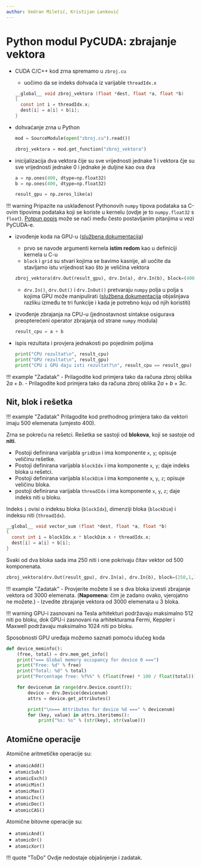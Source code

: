 ```yaml
---
author: Vedran Miletić, Kristijan Lenković
---
```


# Python modul PyCUDA: zbrajanje vektora

- CUDA C/C++ kod zrna spremamo u `zbroj.cu`

    - uočimo da se indeks dohvaća iz varijable `threadIdx.x`

    ``` c
    __global__ void zbroj_vektora (float *dest, float *a, float *b)
    {
      const int i = threadIdx.x;
      dest[i] = a[i] + b[i];
    }
    ```

- dohvaćanje zrna u Python

    ``` python
    mod = SourceModule(open("zbroj.cu").read())

    zbroj_vektora = mod.get_function("zbroj_vektora")
    ```

- inicijalizacija dva vektora čije su sve vrijednosti jednake 1 i vektora čje su sve vrijednosti jednake 0 i jednake je duljine kao ova dva

    ``` python
    a = np.ones(400, dtype=np.float32)
    b = np.ones(400, dtype=np.float32)

    result_gpu = np.zeros_like(a)
    ```

!!! warning
    Pripazite na usklađenost Pythonovih `numpy` tipova podataka sa C-ovim tipovima podataka koji se koriste u kernelu (ovdje je to `numpy.float32` s `float`). [Potpun popis](https://wiki.tiker.net/PyCuda/FrequentlyAskedQuestions/#how-do-i-specify-the-correct-types-when-calling-and-preparing-pycuda-functions) može se naći među često postavljanim pitanjima u vezi PyCUDA-e.

- izvođenje koda na GPU-u ([službena dokumentacija](https://documen.tician.de/pycuda/driver.html#pycuda.driver.Function))

    - prvo se navode argumenti kernela **istim redom** kao u definiciji kernela u C-u
    - `block` i `grid` su stvari kojima se bavimo kasnije, ali uočite da stavljamo istu vrijednost kao što je veličina vektora

    ``` python
    zbroj_vektora(drv.Out(result_gpu), drv.In(a), drv.In(b), block=(400,1,1), grid=(1,1))
    ```

    - `drv.In()`, `drv.Out()` i `drv.InOut()` pretvaraju `numpy` polja u polja s kojima GPU može manipulirati ([službena dokumentacija](https://documen.tician.de/pycuda/driver.html#pycuda.driver.In) objašnjava razliku između te tri funkcije i kada je potrebno koju od njih koristiti)

- izvođenje zbrajanja na CPU-u (jednostavnost sintakse osigurava preopterećeni operator zbrajanja od strane `numpy` modula)

    ``` python
    result_cpu = a + b
    ```

- ispis rezultata i provjera jednakosti po pojedinim poljima

    ``` python
    print("CPU rezultat\n", result_cpu)
    print("GPU rezultat\n", result_gpu)
    print("CPU i GPU daju isti rezultat?\n", result_cpu == result_gpu)
    ```

!!! example "Zadatak"
    - Prilagodite kod primjera tako da računa zbroj oblika $2a + b$.
    - Prilagodite kod primjera tako da računa zbroj oblika $2a + b + 3c$.

## Nit, blok i rešetka

!!! example "Zadatak"
    Prilagodite kod prethodnog primjera tako da vektori imaju 500 elemenata (umjesto 400).

Zrna se pokreću na rešetci. Rešetka se sastoji od **blokova**, koji se sastoje od **niti**.

- Postoji definirana varijabla `gridDim` i ima komponente `x`, `y`; opisuje veličinu rešetke.
- Postoji definirana varijabla `blockIdx` i ima komponente `x`, `y`; daje indeks bloka u rešetci.
- Postoji definirana varijabla `blockDim` i ima komponente `x`, `y`, `z`; opisuje veličinu bloka.
- postoji definirana varijabla `threadIdx` i ima komponente `x`, `y`, `z`; daje indeks niti u bloku.

Indeks `i` ovisi o indeksu bloka (`blockIdx`), dimenziji bloka (`blockDim`) i indeksu niti (`threadIdx`).

``` c
__global__ void vector_sum (float *dest, float *a, float *b)
{
  const int i = blockIdx.x * blockDim.x + threadIdx.x;
  dest[i] = a[i] + b[i];
}
```

Svaki od dva bloka sada ima 250 niti i one pokrivaju čitav vektor od 500 komponenata.

``` python
zbroj_vektora(drv.Out(result_gpu), drv.In(a), drv.In(b), block=(250,1,1), grid=(2,1))
```

!!! example "Zadatak"
    - Provjerite možete li se s dva bloka izvesti zbrajanje vektora od 3000 elemenata. (**Napomena:** čim je zadano ovako, vjerojatno ne možete.)
    - Izvedite zbrajanje vektora od 3000 elemenata u 3 bloka.

!!! warning
    GPU-i zasnovani na Tesla arhitekturi podržavaju maksimalno 512 niti po bloku, dok GPU-i zasnovani na arhitekturama Fermi, Keppler i Maxwell podržavaju maksimalno 1024 niti po bloku.

Sposobnosti GPU uređaja možemo saznati pomoću idućeg koda

``` python
def device_meminfo():
    (free, total) = drv.mem_get_info()
    print("=== Global memory occupancy for device 0 ===")
    print("Free: %d" % free)
    print("Total: %d" % total)
    print("Percentage free: %f%%" % (float(free) * 100 / float(total)))

    for devicenum in range(drv.Device.count()):
        device = drv.Device(devicenum)
        attrs = device.get_attributes()

        print("\n=== Attributes for device %d ===" % devicenum)
        for (key, value) in attrs.iteritems():
            print("%s: %s" % (str(key), str(value)))
```

## Atomične operacije

Atomične aritmetičke operacije su:

- `atomicAdd()`
- `atomicSub()`
- `atomicExch()`
- `atomicMin()`
- `atomicMax()`
- `atomicInc()`
- `atomicDec()`
- `atomicCAS()`

Atomične bitovne operacije su:

- `atomicAnd()`
- `atomicOr()`
- `atomicXor()`

!!! quote "ToDo"
    Ovdje nedostaje objašnjenje i zadatak.
